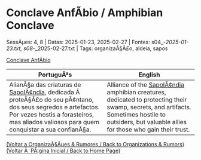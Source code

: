 ﻿
# Conclave AnfÃ­bio / Amphibian Conclave

SessÃµes: 4, 8 | Datas: 2025-01-23, 2025-02-27 | Fontes: s04_-_2025-01-23.txt, s08_-_2025-02-27.txt | Tags: organizaÃ§Ã£o, aldeia, sapos

[Conclave AnfÃ­bio](conclave_anfibio.png)

| PortuguÃªs | English |
|-----------|---------|
| AlianÃ§a das criaturas de [SapolÃ¢ndia](sapolandia.md), dedicada Ã  proteÃ§Ã£o do seu pÃ¢ntano, dos seus segredos e artefactos. Por vezes hostis a forasteiros, mas aliados valiosos para quem conquistar a sua confianÃ§a. | Alliance of the [SapolÃ¢ndia](sapolandia.md) amphibian creatures, dedicated to protecting their swamp, secrets, and artifacts. Sometimes hostile to outsiders, but valuable allies for those who gain their trust. |

[(Voltar a OrganizaÃ§Ãµes & Rumores / Back to Organizations & Rumors)](organizacoes.md)  
[(Voltar Ã  PÃ¡gina Inicial / Back to Home Page)](../../home.md)


























